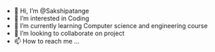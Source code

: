 - 👋 Hi, I’m @Sakshipatange
- 👀 I’m interested in Coding 
- 🌱 I’m currently learning Computer science and engineering course
- 💞️ I’m looking to collaborate on project
- 📫 How to reach me ...

<!---
Sakshipatange/Sakshipatange is a ✨ special ✨ repository because its `README.md` (this file) appears on your GitHub profile.
You can click the Preview link to take a look at your changes.
--->
